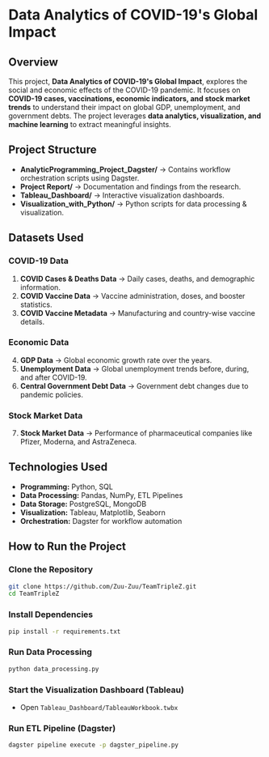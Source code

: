 # Data Analytics of COVID-19's Global Impact

## Overview
This project, **Data Analytics of COVID-19's Global Impact**, explores the social and economic effects of the COVID-19 pandemic. It focuses on **COVID-19 cases, vaccinations, economic indicators, and stock market trends** to understand their impact on global GDP, unemployment, and government debts. The project leverages **data analytics, visualization, and machine learning** to extract meaningful insights.

## Project Structure
- **AnalyticProgramming_Project_Dagster/** → Contains workflow orchestration scripts using Dagster.
- **Project Report/** → Documentation and findings from the research.
- **Tableau_Dashboard/** → Interactive visualization dashboards.
- **Visualization_with_Python/** → Python scripts for data processing & visualization.

## Datasets Used
### COVID-19 Data
1. **COVID Cases & Deaths Data** → Daily cases, deaths, and demographic information.
2. **COVID Vaccine Data** → Vaccine administration, doses, and booster statistics.
3. **COVID Vaccine Metadata** → Manufacturing and country-wise vaccine details.

### Economic Data
4. **GDP Data** → Global economic growth rate over the years.
5. **Unemployment Data** → Global unemployment trends before, during, and after COVID-19.
6. **Central Government Debt Data** → Government debt changes due to pandemic policies.

### Stock Market Data
7. **Stock Market Data** → Performance of pharmaceutical companies like Pfizer, Moderna, and AstraZeneca.

## Technologies Used
- **Programming:** Python, SQL
- **Data Processing:** Pandas, NumPy, ETL Pipelines
- **Data Storage:** PostgreSQL, MongoDB
- **Visualization:** Tableau, Matplotlib, Seaborn
- **Orchestration:** Dagster for workflow automation


## How to Run the Project
### Clone the Repository
```bash
git clone https://github.com/Zuu-Zuu/TeamTripleZ.git
cd TeamTripleZ
```

### Install Dependencies
```bash
pip install -r requirements.txt
```

### Run Data Processing
```bash
python data_processing.py
```

### Start the Visualization Dashboard (Tableau)
- Open `Tableau_Dashboard/TableauWorkbook.twbx`

### Run ETL Pipeline (Dagster)
```bash
dagster pipeline execute -p dagster_pipeline.py
```

